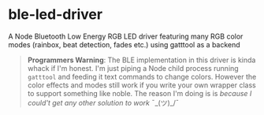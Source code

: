 # ble-led-driver
A Node Bluetooth Low Energy RGB LED driver featuring many RGB color modes (rainbox, beat detection, fades etc.) using gatttool as a backend

> **Programmers Warning**: The BLE implementation in this driver is kinda whack if I'm honest. 
> I'm just piping a Node child process running `gatttool` and feeding it text commands to change colors.
> However the color effects and modes still work if you write your own wrapper class to support something like noble.
> The reason I'm doing is is _because I could't get any other solution to work_ ¯\_(ツ)_/¯

